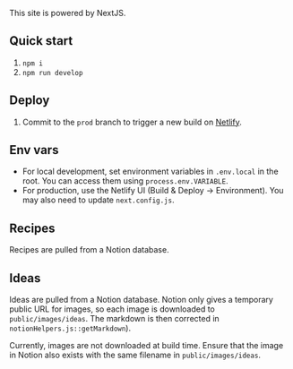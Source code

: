 This site is powered by NextJS.

## Quick start

1. `npm i`
2. `npm run develop`

## Deploy
1. Commit to the `prod` branch to trigger a new build on [Netlify](https://app.netlify.com/teams/bakera81/overview).

## Env vars
- For local development, set environment variables in `.env.local` in the root. You can access them using `process.env.VARIABLE`.
- For production, use the Netlify UI (Build & Deploy -> Environment). You may also need to update `next.config.js`.

## Recipes
Recipes are pulled from a Notion database.

## Ideas
Ideas are pulled from a Notion database. Notion only gives a temporary public URL for images, so each image is downloaded to `public/images/ideas`. The markdown is then corrected in `notionHelpers.js::getMarkdown`).

Currently, images are not downloaded at build time. Ensure that the image in Notion also exists with the same filename in `public/images/ideas`.

